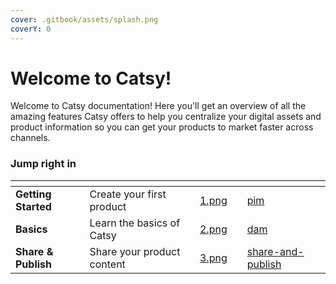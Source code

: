 ```yaml
---
cover: .gitbook/assets/splash.png
coverY: 0
---
```


# Welcome to Catsy!

Welcome to Catsy documentation! Here you'll get an overview of all the amazing features Catsy offers to help you centralize your digital assets and product information so you can get your products to market faster across channels.

### Jump right in

<table data-view="cards"><thead><tr><th></th><th></th><th data-hidden data-card-cover data-type="files"></th><th data-hidden></th><th data-hidden data-card-target data-type="content-ref"></th></tr></thead><tbody><tr><td><strong>Getting Started</strong></td><td>Create your first product</td><td><a href=".gitbook/assets/1.png">1.png</a></td><td></td><td><a href="pim/">pim</a></td></tr><tr><td><strong>Basics</strong></td><td>Learn the basics of Catsy</td><td><a href=".gitbook/assets/2.png">2.png</a></td><td></td><td><a href="dam/">dam</a></td></tr><tr><td><strong>Share &#x26; Publish</strong></td><td>Share your product content</td><td><a href=".gitbook/assets/3.png">3.png</a></td><td></td><td><a href="share-and-publish/">share-and-publish</a></td></tr></tbody></table>
